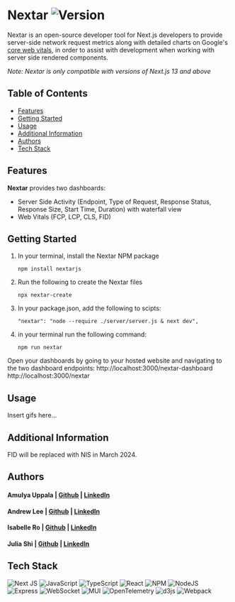 # Nextar ![Version](https://img.shields.io/badge/version-1.0.0-blue)  
Nextar is an open-source developer tool for Next.js developers to provide server-side network request metrics along with detailed charts on Google's [core web vitals](https://web.dev/metrics/), in order to assist with development when working with server side rendered components.

_Note: Nextar is only compatible with versions of Next.js 13 and above_

## Table of Contents

- [Features](#features)
- [Getting Started](#getting-started)
- [Usage](#usage)
- [Additional Information](#additional-information)
- [Authors](#authors)
- [Tech Stack](#tech)

## <a name="features"></a>Features

<b>Nextar</b> provides two dashboards:
- Server Side Activity (Endpoint, Type of Request, Response Status, Response Size, Start Time, Duration) with waterfall view
- Web Vitals (FCP, LCP, CLS, FID)

## <a name="getting-started"></a>Getting Started
1. In your terminal, install the Nextar NPM package  
    ```
    npm install nextarjs
    ```
3. Run the following to create the Nextar files  
     ```
     npx nextar-create
     ```
5. In your package.json, add the following to scipts:  
     ```
   "nextar": "node --require ./server/server.js & next dev",
     ```
7. in your terminal run the following command:  
     ```
   npm run nextar
     ```
Open your dashboards by going to your hosted website and navigating to the two dashboard endpoints:
    http://localhost:3000/nextar-dashboard
    http://localhost:3000/nextar

## <a name="usage"></a>Usage
Insert gifs here...

## <a name="additional-information"></a>Additional Information
FID will be replaced with NIS in March 2024.

## <a name="authors"></a> Authors
#### Amulya Uppala | [Github](https://github.com/amoomoo) | [LinkedIn](https://www.linkedin.com/in/amulya-uppala/)
#### Andrew Lee | [Github](https://github.com/anwle115) | [LinkedIn](https://www.linkedin.com/in/andrew-w-lee/)
#### Isabelle Ro | [Github](https://github.com/isabellero1) | [LinkedIn](https://www.linkedin.com/in/isabelle-ro-25b009230/)
#### Julia Shi | [Github](https://github.com/juliajshi) | [LinkedIn](https://www.linkedin.com/in/juliacshi/)

## <a name="tech"></a> Tech Stack
![Next JS](https://img.shields.io/badge/Next-black?style=for-the-badge&logo=next.js&logoColor=white)
![JavaScript](https://img.shields.io/badge/javascript-%23323330.svg?style=for-the-badge&logo=javascript&logoColor=%23F7DF1E)
![TypeScript](https://img.shields.io/badge/TypeScript-007ACC?style=for-the-badge&logo=typescript&logoColor=white)
![React](https://img.shields.io/badge/React-20232A?style=for-the-badge&logo=react&logoColor=61DAFB)
![NPM](https://img.shields.io/badge/npm-CB3837?style=for-the-badge&logo=npm&logoColor=white)
![NodeJS](https://img.shields.io/badge/node.js-6DA55F?style=for-the-badge&logo=node.js&logoColor=white)
![Express](https://img.shields.io/badge/Express.js-000000?style=for-the-badge&logo=express&logoColor=white)
![WebSocket](https://img.shields.io/badge/WS-Websocket-2ea44f?style=for-the-badge&logo=appveyor)
![MUI](https://img.shields.io/badge/Material%20UI-007FFF?style=for-the-badge&logo=mui&logoColor=white)
![OpenTelemetry](https://img.shields.io/badge/OpenTelemetry-3d348b?style=for-the-badge&logo=opentelemetry&logoColor=white)
![d3js](https://img.shields.io/badge/d3-red?style=for-the-badge&logo=d3.js)
![Webpack](https://img.shields.io/badge/webpack-%238DD6F9.svg?style=for-the-badge&logo=webpack&logoColor=black)
